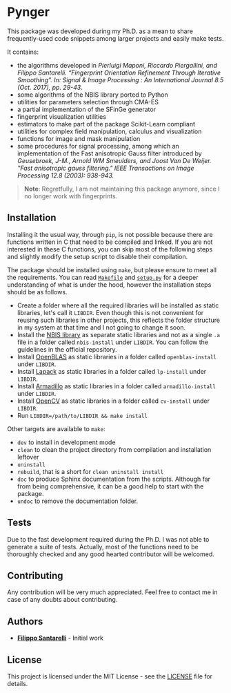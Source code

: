 # Pynger

This package was developed during my Ph.D. as a mean to share frequently-used code snippets among larger projects and easily make tests.

It contains:

* the algorithms developed in _Pierluigi Maponi, Riccardo Piergallini, and Filippo Santarelli. “Fingerprint Orientation Refinement Through Iterative Smoothing”. In: Signal & Image Processing : An International Journal 8.5 (Oct. 2017), pp. 29-43_.
* some algorithms of the NBIS library ported to Python
* utilities for parameters selection through CMA-ES
* a partial implementation of the SFinGe generator
* fingerprint visualization utilities
* estimators to make part of the package Scikit-Learn compliant
* utilities for complex field manipulation, calculus and visualization
* functions for image and mask manipulation
* some procedures for signal processing, among which an implementation of the Fast anisotropic Gauss filter introduced by _Geusebroek, J-M., Arnold WM Smeulders, and Joost Van De Weijer. "Fast anisotropic gauss filtering." IEEE Transactions on Image Processing 12.8 (2003): 938-943._

> __Note__: Regretfully, I am not maintaining this package anymore, since I no longer work with fingerprints.

## Installation

Installing it the usual way, through `pip`, is not possible because there are functions written in C that need to be compiled and linked. If you are not interested in these C functions, you can skip most of the following steps and slightly modify the setup script to disable their compilation.

The package should be installed using `make`, but please ensure to meet all the requirements. You can read [`Makefile`](Makefile) and [`setup.py`](setup.py) for a deeper understanding of what is under the hood, however the installation steps should be as follows.

* Create a folder where all the required libraries will be installed as static libraries, let's call it `LIBDIR`. Even though this is not convenient for reusing such libraries in other projects, this reflects the folder structure in my system at that time and I not going to change it soon.
* Install the [NBIS library](https://www.nist.gov/services-resources/software/nist-biometric-image-software-nbis) as separate static libraries and not as a single `.a` file in a folder called `nbis-install` under `LIBDIR`. You can follow the guidelines in the official repository.
* Install [OpenBLAS](https://www.openblas.net) as static libraries in a folder called `openblas-install` under `LIBDIR`.
* Install [Lapack](http://www.netlib.org/lapack/) as static libraries in a folder called `lp-install` under `LIBDIR`.
* Install [Armadillo](http://arma.sourceforge.net) as static libraries in a folder called `armadillo-install` under `LIBDIR`.
* Install [OpenCV](https://opencv.org) as static libraries in a folder called `cv-install` under `LIBDIR`.
* Run `LIBDIR=/path/to/LIBDIR && make install`

Other targets are available to `make`:

* `dev` to install in development mode
* `clean` to clean the project directory from compilation and installation leftover
* `uninstall`
* `rebuild`, that is a short for `clean uninstall install`
* `doc` to produce Sphinx documentation from the scripts. Although far from being comprehensive, it can be a good help to start with the package.
* `undoc` to remove the documentation folder.

## Tests

Due to the fast development required during the Ph.D. I was not able to generate a suite of tests. Actually, most of the functions need to be thoroughly checked and any good hearted contributor will be welcomed.

## Contributing

Any contribution will be very much appreciated. Feel free to contact me in case of any doubts about contributing.

## Authors

* [__Filippo Santarelli__](https://github.com/DottD) - Initial work

## License

This project is licensed under the MIT License - see the [LICENSE](LICENSE) file for details.
